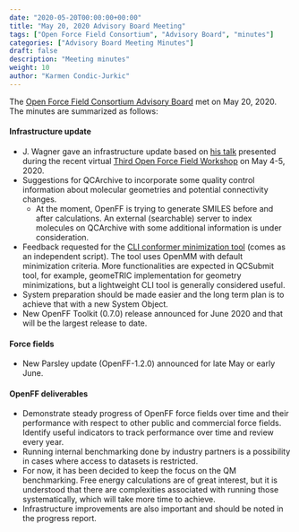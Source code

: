 ```yaml
---
date: "2020-05-20T00:00:00+00:00"
title: "May 20, 2020 Advisory Board Meeting"
tags: ["Open Force Field Consortium", "Advisory Board", "minutes"]
categories: ["Advisory Board Meeting Minutes"]
draft: false
description: "Meeting minutes"
weight: 10
author: "Karmen Condic-Jurkic"
---
```


The [Open Force Field Consortium Advisory Board](https://openforcefield.org/about/organization/#open-force-field-consortium) met on May 20, 2020.
The minutes are summarized as follows:

#### Infrastructure update

* J. Wagner gave an infrastructure update based on [his talk](https://youtu.be/NMyb_eWywvQ) presented during the recent virtual [Third Open Force Field Workshop](https://openforcefield.org/community/news/general/may-2020-virtual-meeting/) on May 4-5, 2020.
* Suggestions for QCArchive to incorporate some quality control information about molecular geometries and potential connectivity changes.
  - At the moment, OpenFF is trying to generate SMILES before and after calculations. An external (searchable) server to index molecules on QCArchive with some additional information is under consideration.
* Feedback requested for the [CLI conformer minimization tool](https://github.com/openforcefield/openforcefield/tree/master/examples/conformer_energies) (comes as an independent script). The tool uses OpenMM with default minimization criteria. More functionalities are expected in QCSubmit tool, for example, geomeTRIC implementation for geometry minimizations, but a lightweight CLI tool is generally considered useful.
* System preparation should be made easier and the long term plan is to achieve that with a new System Object.
* New OpenFF Toolkit (0.7.0) release announced for June 2020 and that will be the largest release to date.


#### Force fields

* New Parsley update (OpenFF-1.2.0) announced for late May or early June.


#### OpenFF deliverables
* Demonstrate steady progress of OpenFF force fields over time and their performance with respect to other public and commercial force fields. Identify useful indicators to track performance over time and review every year.
* Running internal benchmarking done by industry partners is a possibility in cases where access to datasets is restricted.
* For now, it has been decided to keep the focus on the QM benchmarking. Free energy calculations are of great interest, but it is understood that there are complexities associated with running those systematically, which will take more time to achieve.
* Infrastructure improvements are also important and should be noted in the progress report.  
